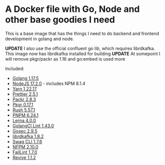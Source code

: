 # A Docker file with Go, Node and other base goodies I need

This is a base image that has the things I need to do backend and frontend development in golang and node.

**UPDATE** I also use the official confluent go lib, which requires librdkafka. This image now has librdkafka installed for building
**UPDATE** At somepoint I will remove pkgr/packr as 1.16 and go:embed is used more

Included:

- [Golang 1.17.5](https://golang.org/dl/)
- [NodeJS 17.2.0](https://nodejs.org/en/download/current/) - includes NPM 8.1.4
- [Yarn 1.22.17](https://www.npmjs.com/package/yarn)
- [Prettier 2.5.1](https://www.npmjs.com/package/prettier)
- [Packr 2.8.3](https://github.com/gobuffalo/packr)
- [Pkgr 0.17.1](https://github.com/markbates/pkger)
- [Rush 5.57.1](https://www.npmjs.com/package/@microsoft/rush)
- [PNPM 6.24.1](https://www.npmjs.com/package/pnpm)
- [Lerna 4.0.0](https://github.com/lerna/lerna)
- [GolangCI Lint 1.43.0](https://github.com/golangci/golangci-lint)
- [Gosec 2.9.5](https://github.com/securego/gosec)
- [librdkafka 1.8.2](https://github.com/edenhill/librdkafka)
- [Swag CLI 1.7.6](https://github.com/swaggo/swag)
- [NFPM 2.10.0](https://github.com/goreleaser/nfpm)
- [FailLint 1.7.0](https://github.com/fatih/faillint)
- [Revive 1.1.2](https://github.com/mgechev/revive)

